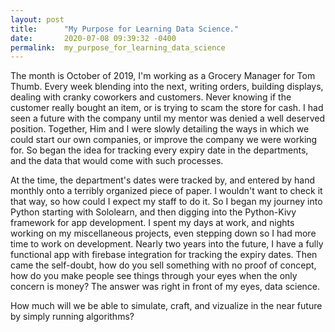```yaml
---
layout: post
title:      "My Purpose for Learning Data Science."
date:       2020-07-08 09:39:32 -0400
permalink:  my_purpose_for_learning_data_science
---
```



<p>The month is October of 2019,  I'm working as a Grocery Manager for Tom Thumb.  Every week blending into the next, 
writing orders, building displays, dealing with cranky coworkers and customers.  Never knowing if the customer really 
bought an item, or is trying to scam the store for cash.  I had seen a future with the company until my mentor was denied a well deserved position.  Together, Him and I were slowly detailing the ways in which we could start our own companies, or improve the company we were working for. So began the idea for tracking every expiry date in the departments,  and the data that would come with such processes.</p>
		
<p>At the time, the department's dates were tracked by, and entered by hand monthly onto a terribly organized piece of paper.  I wouldn't want to check it that way, so how could I expect my staff to do it.  So I began my journey into Python starting with Sololearn, and then digging into the Python-Kivy framework for app development.  I spent my days at work, and nights working on my miscellaneous projects, even stepping down so I had more time to work on development.  Nearly two years into the future, I have a fully functional app with firebase integration for tracking the expiry dates.  Then came the self-doubt, how do you sell something with no proof of concept, how do you make people see things through your eyes when the only concern is money?  The answer was right in front of my eyes, data science.</p>

<p>How much will we be able to simulate, craft, and vizualize in the near future by simply running algorithms?</p>
